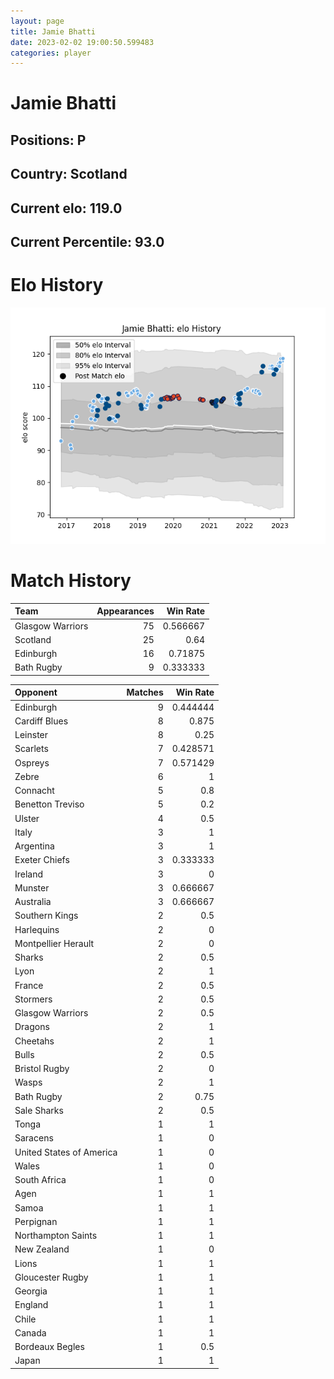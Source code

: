 ```yaml
---  
layout: page  
title: Jamie Bhatti  
date: 2023-02-02 19:00:50.599483  
categories: player  
---
```

# Jamie Bhatti

## Positions: P

## Country: Scotland

## Current elo: 119.0

## Current Percentile: 93.0

# Elo History


![elo history](history_JamieBhatti.png)
# Match History


| Team             |   Appearances |   Win Rate |
|:-----------------|--------------:|-----------:|
| Glasgow Warriors |            75 |   0.566667 |
| Scotland         |            25 |   0.64     |
| Edinburgh        |            16 |   0.71875  |
| Bath Rugby       |             9 |   0.333333 |

| Opponent                 |   Matches |   Win Rate |
|:-------------------------|----------:|-----------:|
| Edinburgh                |         9 |   0.444444 |
| Cardiff Blues            |         8 |   0.875    |
| Leinster                 |         8 |   0.25     |
| Scarlets                 |         7 |   0.428571 |
| Ospreys                  |         7 |   0.571429 |
| Zebre                    |         6 |   1        |
| Connacht                 |         5 |   0.8      |
| Benetton Treviso         |         5 |   0.2      |
| Ulster                   |         4 |   0.5      |
| Italy                    |         3 |   1        |
| Argentina                |         3 |   1        |
| Exeter Chiefs            |         3 |   0.333333 |
| Ireland                  |         3 |   0        |
| Munster                  |         3 |   0.666667 |
| Australia                |         3 |   0.666667 |
| Southern Kings           |         2 |   0.5      |
| Harlequins               |         2 |   0        |
| Montpellier Herault      |         2 |   0        |
| Sharks                   |         2 |   0.5      |
| Lyon                     |         2 |   1        |
| France                   |         2 |   0.5      |
| Stormers                 |         2 |   0.5      |
| Glasgow Warriors         |         2 |   0.5      |
| Dragons                  |         2 |   1        |
| Cheetahs                 |         2 |   1        |
| Bulls                    |         2 |   0.5      |
| Bristol Rugby            |         2 |   0        |
| Wasps                    |         2 |   1        |
| Bath Rugby               |         2 |   0.75     |
| Sale Sharks              |         2 |   0.5      |
| Tonga                    |         1 |   1        |
| Saracens                 |         1 |   0        |
| United States of America |         1 |   0        |
| Wales                    |         1 |   0        |
| South Africa             |         1 |   0        |
| Agen                     |         1 |   1        |
| Samoa                    |         1 |   1        |
| Perpignan                |         1 |   1        |
| Northampton Saints       |         1 |   1        |
| New Zealand              |         1 |   0        |
| Lions                    |         1 |   1        |
| Gloucester Rugby         |         1 |   1        |
| Georgia                  |         1 |   1        |
| England                  |         1 |   1        |
| Chile                    |         1 |   1        |
| Canada                   |         1 |   1        |
| Bordeaux Begles          |         1 |   0.5      |
| Japan                    |         1 |   1        |